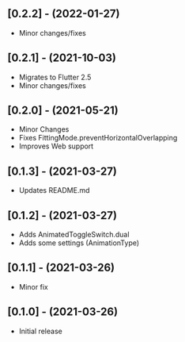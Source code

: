 ## [0.2.2] - (2022-01-27)

- Minor changes/fixes

## [0.2.1] - (2021-10-03)

- Migrates to Flutter 2.5
- Minor changes/fixes

## [0.2.0] - (2021-05-21)

- Minor Changes
- Fixes FittingMode.preventHorizontalOverlapping
- Improves Web support

## [0.1.3] - (2021-03-27)

- Updates README.md

## [0.1.2] - (2021-03-27)

- Adds AnimatedToggleSwitch.dual
- Adds some settings (AnimationType)

## [0.1.1] - (2021-03-26)

- Minor fix

## [0.1.0] - (2021-03-26)

- Initial release
